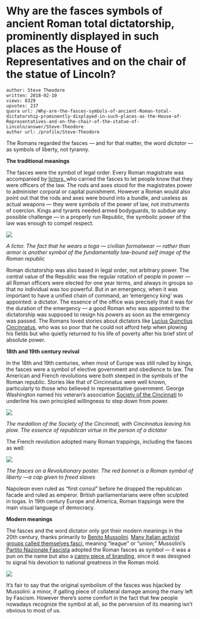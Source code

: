 # Why are the fasces symbols of ancient Roman total dictatorship, prominently displayed in such places as the House of Representatives and on the chair of the statue of Lincoln?

	author: Steve Theodore
	written: 2018-02-10
	views: 8329
	upvotes: 237
	quora url: /Why-are-the-fasces-symbols-of-ancient-Roman-total-dictatorship-prominently-displayed-in-such-places-as-the-House-of-Representatives-and-on-the-chair-of-the-statue-of-Lincoln/answer/Steve-Theodore
	author url: /profile/Steve-Theodore


The Romans regarded the fasces — and for that matter, the word _dictator_  — as symbols of liberty, not tyranny.

__The traditional meanings__ 

The fasces were the symbol of legal order. Every Roman magistrate was accompanied by [lictors, ](https://en.wikipedia.org/wiki/Lictor)who carried the fasces to let people know that they were officers of the law. The rods and axes stood for the magistrates power to administer corporal or capital punishment. However a Roman would also point out that the rods and axes were bound into a bundle, and useless as actual weapons — they were symbols of the power of law, not instruments of coercion. Kings and tyrants needed armed bodyguards, to subdue any possible challenge — in a properly run Republic, the symbolic power of the law was enough to compel respect.

![](https://qph.fs.quoracdn.net/main-qimg-357d314fec53d8f9afaf87bc084d129a)

_A lictor. The fact that he wears a toga — civilian formalwear — rather than armor is another symbol of the fundamentally law-bound self image of the Roman republic_ 

Roman dictatorship was also based in legal order, not arbitrary power. The central value of the Republic was the regular rotation of people in power — all Roman officers were elected for one year terms, and always in groups so that no individual was too powerful. But in an emergency, when it was important to have a unified chain of command, an ‘emergency king’ was appointed: a dictator. The essence of the office was precisely that it was for the duration of the emergency — a good Roman who was appointed to the dictatorship was supposed to resign his powers as soon as the emergency was passed. The Romans loved stories about dictators like [Lucius Quinctius Cincinnatus](https://en.wikipedia.org/wiki/Lucius_Quinctius_Cincinnatus), who was so poor that he could not afford help when plowing his fields but who quietly returned to his life of poverty after his brief stint of absolute power.

__18th and 19th century revival__ 

In the 18th and 19th centuries, when most of Europe was still ruled by kings, the fasces were a symbol of elective government and obedience to law. The American and French revolutions were both steeped in the symbols of the Roman republic. Stories like that of Cincinnatus were well known, particularly to those who believed in representative government. George Washington named his veteran’s association [Society of the Cincinnati](https://en.wikipedia.org/wiki/Society_of_the_Cincinnati) to underline his own principled willingness to step down from power.

![](https://qph.fs.quoracdn.net/main-qimg-8b9f6876c4635046a739a12f35b658a1)

_The medallion of the Society of the Cincinnati, with Cincinnatus leaving his plow. The essence of republican virtue in the person of a dictator_ 

The French revolution adopted many Roman trappings, including the fasces as well:

![](https://qph.fs.quoracdn.net/main-qimg-e0886166d00b0ff27a5f3d1b1294e8e3)

_The fasces on a Revolutionary poster. The red bonnet is a Roman symbol of liberty —a cap given to freed slaves_ 

Napoleon even ruled as “first consul” before he dropped the republican facade and ruled as emperor. British parliamentarians were often sculpted in togas. In 19th century Europe and America, Roman trappings were the main visual language of democracy.

__Modern meanings__ 

The fasces and the word dictator only got their modern meanings in the 20th century, thanks primarily to [Benito Mussolini](https://en.wikipedia.org/wiki/Benito_Mussolini). [Many Italian activist groups called themselves fasci,](https://en.wikipedia.org/wiki/Fascio) meaning “league” or “union;” Mussolini’s [Partito Nazionale Fascista](https://en.wikipedia.org/wiki/National_Fascist_Party) adopted the Roman fasces as symbol — it was a pun on the name but also a [canny piece of branding](https://www.mcgill.ca/classics/files/classics/2012-13-09.pdf), since it was designed to signal his devotion to national greatness in the Roman mold.

![](https://qph.fs.quoracdn.net/main-qimg-b3c2d26a11f6eca82557212fecf5bffc)

It’s fair to say that the original symbolism of the fasces was hijacked by Mussolini: a minor, if galling piece of collateral damage among the many left by Fascism. However there’s some comfort in the fact that few people nowadays recognize the symbol at all, so the perversion of its meaning isn’t obvious to most of us.

